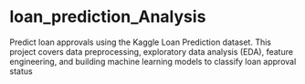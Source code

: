 # loan_prediction_Analysis
Predict loan approvals using the Kaggle Loan Prediction dataset. This project covers data preprocessing, exploratory data analysis (EDA), feature engineering, and building machine learning models to classify loan approval status
